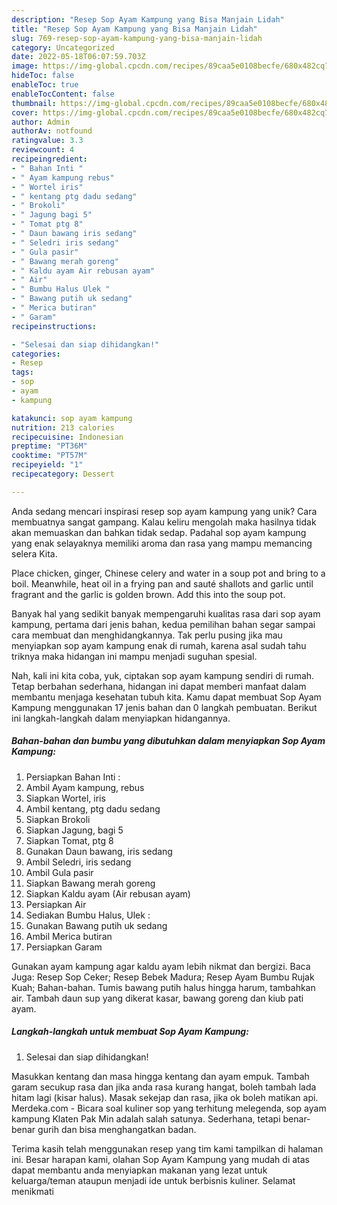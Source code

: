 ```yaml
---
description: "Resep Sop Ayam Kampung yang Bisa Manjain Lidah"
title: "Resep Sop Ayam Kampung yang Bisa Manjain Lidah"
slug: 769-resep-sop-ayam-kampung-yang-bisa-manjain-lidah
category: Uncategorized
date: 2022-05-18T06:07:59.703Z
image: https://img-global.cpcdn.com/recipes/89caa5e0108becfe/680x482cq70/sop-ayam-kampung-foto-resep-utama.jpg
hideToc: false
enableToc: true
enableTocContent: false
thumbnail: https://img-global.cpcdn.com/recipes/89caa5e0108becfe/680x482cq70/sop-ayam-kampung-foto-resep-utama.jpg
cover: https://img-global.cpcdn.com/recipes/89caa5e0108becfe/680x482cq70/sop-ayam-kampung-foto-resep-utama.jpg
author: Admin
authorAv: notfound
ratingvalue: 3.3
reviewcount: 4
recipeingredient:
- " Bahan Inti "
- " Ayam kampung rebus"
- " Wortel iris"
- " kentang ptg dadu sedang"
- " Brokoli"
- " Jagung bagi 5"
- " Tomat ptg 8"
- " Daun bawang iris sedang"
- " Seledri iris sedang"
- " Gula pasir"
- " Bawang merah goreng"
- " Kaldu ayam Air rebusan ayam"
- " Air"
- " Bumbu Halus Ulek "
- " Bawang putih uk sedang"
- " Merica butiran"
- " Garam"
recipeinstructions:

- "Selesai dan siap dihidangkan!"
categories:
- Resep
tags:
- sop
- ayam
- kampung

katakunci: sop ayam kampung 
nutrition: 213 calories
recipecuisine: Indonesian
preptime: "PT36M"
cooktime: "PT57M"
recipeyield: "1"
recipecategory: Dessert

---
```





Anda sedang mencari inspirasi resep sop ayam kampung yang unik? Cara membuatnya sangat gampang. Kalau keliru mengolah maka hasilnya tidak akan memuaskan dan bahkan tidak sedap. Padahal sop ayam kampung yang enak selayaknya memiliki aroma dan rasa yang mampu memancing selera Kita.





Place chicken, ginger, Chinese celery and water in a soup pot and bring to a boil. Meanwhile, heat oil in a frying pan and sauté shallots and garlic until fragrant and the garlic is golden brown. Add this into the soup pot.

Banyak hal yang sedikit banyak mempengaruhi kualitas rasa dari sop ayam kampung, pertama dari jenis bahan, kedua pemilihan bahan segar sampai cara membuat dan menghidangkannya. Tak perlu pusing jika mau menyiapkan sop ayam kampung enak di rumah, karena asal sudah tahu triknya maka hidangan ini mampu menjadi suguhan spesial.






Nah, kali ini kita coba, yuk, ciptakan sop ayam kampung sendiri di rumah. Tetap berbahan sederhana, hidangan ini dapat memberi manfaat dalam membantu menjaga kesehatan tubuh kita. Kamu dapat membuat Sop Ayam Kampung menggunakan 17 jenis bahan dan 0 langkah pembuatan. Berikut ini langkah-langkah dalam menyiapkan hidangannya.

<!--inarticleads1-->

##### Bahan-bahan dan bumbu yang dibutuhkan dalam menyiapkan Sop Ayam Kampung:

1. Persiapkan  Bahan Inti :
1. Ambil  Ayam kampung, rebus
1. Siapkan  Wortel, iris
1. Ambil  kentang, ptg dadu sedang
1. Siapkan  Brokoli
1. Siapkan  Jagung, bagi 5
1. Siapkan  Tomat, ptg 8
1. Gunakan  Daun bawang, iris sedang
1. Ambil  Seledri, iris sedang
1. Ambil  Gula pasir
1. Siapkan  Bawang merah goreng
1. Siapkan  Kaldu ayam (Air rebusan ayam)
1. Persiapkan  Air
1. Sediakan  Bumbu Halus, Ulek :
1. Gunakan  Bawang putih uk sedang
1. Ambil  Merica butiran
1. Persiapkan  Garam


Gunakan ayam kampung agar kaldu ayam lebih nikmat dan bergizi. Baca Juga: Resep Sop Ceker; Resep Bebek Madura; Resep Ayam Bumbu Rujak Kuah; Bahan-bahan. Tumis bawang putih halus hingga harum, tambahkan air. Tambah daun sup yang dikerat kasar, bawang goreng dan kiub pati ayam. 

<!--inarticleads2-->

##### Langkah-langkah untuk membuat Sop Ayam Kampung:


1. Selesai dan siap dihidangkan!

Masukkan kentang dan masa hingga kentang dan ayam empuk. Tambah garam secukup rasa dan jika anda rasa kurang hangat, boleh tambah lada hitam lagi (kisar halus). Masak sekejap dan rasa, jika ok boleh matikan api. Merdeka.com - Bicara soal kuliner sop yang terhitung melegenda, sop ayam kampung Klaten Pak Min adalah salah satunya. Sederhana, tetapi benar-benar gurih dan bisa menghangatkan badan. 

Terima kasih telah menggunakan resep yang tim kami tampilkan di halaman ini. Besar harapan kami, olahan Sop Ayam Kampung yang mudah di atas dapat membantu anda menyiapkan makanan yang lezat untuk keluarga/teman ataupun menjadi ide untuk berbisnis kuliner. Selamat menikmati
